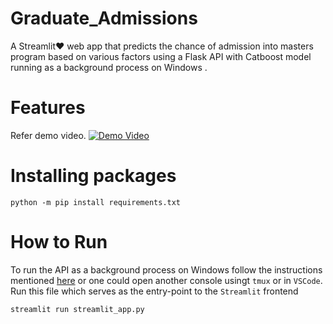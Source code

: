 # Graduate_Admissions
A Streamlit❤️ web app that predicts the chance of admission into masters program based on various factors using a Flask API  with Catboost model running as a background process on Windows .



# Features 
Refer demo video.
[![Demo Video](http://img.youtube.com/vi/fjgICznjG2Q/0.jpg)](http://www.youtube.com/watch?v=fjgICznjG2Q "")


# Installing packages

```
python -m pip install requirements.txt
```


# How to Run
To run the API as a background process on Windows follow the  instructions mentioned [here](https://towardsdatascience.com/deploying-flask-on-windows-b2839d8148fa)
or one could open another console usingt ```tmux``` or in ```VSCode```.
Run this file which serves as the entry-point to the ```Streamlit``` frontend
```
streamlit run streamlit_app.py
```
